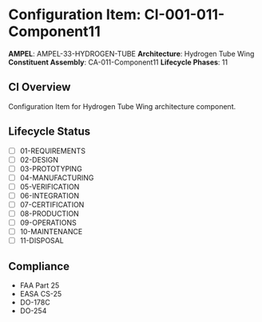 # Configuration Item: CI-001-011-Component11

**AMPEL**: AMPEL-33-HYDROGEN-TUBE
**Architecture**: Hydrogen Tube Wing
**Constituent Assembly**: CA-011-Component11
**Lifecycle Phases**: 11

## CI Overview
Configuration Item for Hydrogen Tube Wing architecture component.

## Lifecycle Status
- [ ] 01-REQUIREMENTS
- [ ] 02-DESIGN
- [ ] 03-PROTOTYPING
- [ ] 04-MANUFACTURING
- [ ] 05-VERIFICATION
- [ ] 06-INTEGRATION
- [ ] 07-CERTIFICATION
- [ ] 08-PRODUCTION
- [ ] 09-OPERATIONS
- [ ] 10-MAINTENANCE
- [ ] 11-DISPOSAL

## Compliance
- FAA Part 25
- EASA CS-25
- DO-178C
- DO-254
